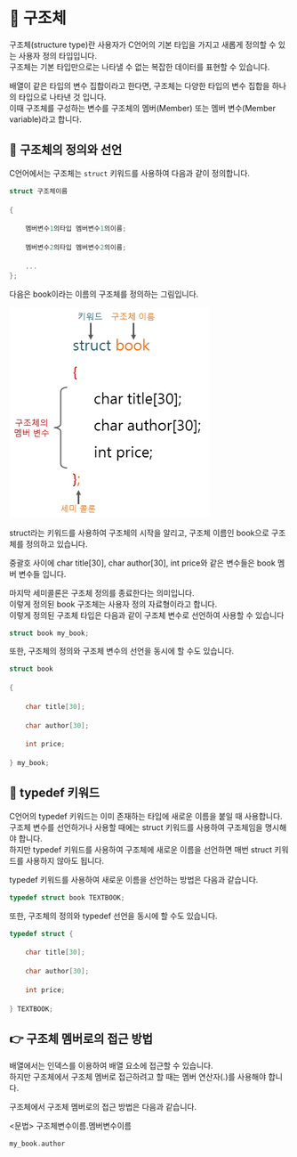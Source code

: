 # 📁 구조체

구조체(structure type)란 사용자가 C언어의 기본 타입을 가지고 새롭게 정의할 수 있는 사용자 정의 타입입니다.  
구조체는 기본 타입만으로는 나타낼 수 없는 복잡한 데이터를 표현할 수 있습니다.

배열이 같은 타입의 변수 집합이라고 한다면, 구조체는 다양한 타입의 변수 집합을 하나의 타입으로 나타낸 것 입니다.  
이때 구조체를 구성하는 변수를 구조체의 멤버(Member) 또는 멤버 변수(Member variable)라고 합니다.

## 🤔 구조체의 정의와 선언

C언어에서는 구조체는 `struct` 키워드를 사용하여 다음과 같이 정의합니다.

```c
struct 구조체이름

{

    멤버변수1의타입 멤버변수1의이름;

    멤버변수2의타입 멤버변수2의이름;

    ...
};
```

다음은 book이라는 이름의 구조체를 정의하는 그림입니다.

![Alt text](image-2.png)

struct라는 키워드를 사용하여 구조체의 시작을 알리고, 구조체 이름인 book으로 구조체를 정의하고 있습니다.

중괄호 사이에 char title[30], char author[30], int price와 같은 변수들은 book 멤버 변수들 입니다.

마지막 세미콜론은 구조체 정의를 종료한다는 의미입니다.  
이렇게 정의된 book 구조체는 사용자 정의 자료형이라고 합니다.  
이렇게 정의된 구조체 타입은 다음과 같이 구조체 변수로 선언하여 사용할 수 있습니다

```c
struct book my_book;
```

또한, 구조체의 정의와 구조체 변수의 선언을 동시에 할 수도 있습니다.

```c
struct book

{

    char title[30];

    char author[30];

    int price;

} my_book;
```

## 📄 typedef 키워드

C언어의 typedef 키워드는 이미 존재하는 타입에 새로운 이름을 붙일 때 사용합니다.  
구조체 변수를 선언하거나 사용할 때에는 struct 키워드를 사용하여 구조체임을 명시해야 합니다.  
하지만 typedef 키워드를 사용하여 구조체에 새로운 이름을 선언하면 매번 struct 키워드를 사용하지 않아도 됩니다.

typedef 키워드를 사용하여 새로운 이름을 선언하는 방법은 다음과 같습니다.

```c
typedef struct book TEXTBOOK;
```

또한, 구조체의 정의와 typedef 선언을 동시에 할 수도 있습니다.

```c
typedef struct {

    char title[30];

    char author[30];

    int price;

} TEXTBOOK;
```

## 👉 구조체 멤버로의 접근 방법

배열에서는 인덱스를 이용하여 배열 요소에 접근할 수 있습니다.  
하지만 구조체에서 구조체 멤버로 접근하려고 할 때는 멤버 연산자(.)를 사용해야 합니다.

구조체에서 구조체 멤버로의 접근 방법은 다음과 같습니다.

<문법>
구조체변수이름.멤버변수이름

```c
my_book.author
```
